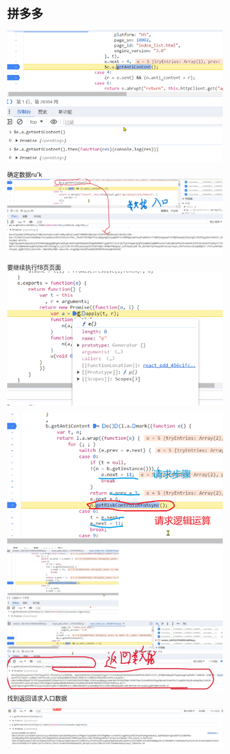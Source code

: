 
# 拼多多

![输入图片说明](/imgs/2023-12-27/vO4e28LkpSqG9PXG.png)

确定数据ru'k
![输入图片说明](/imgs/2023-12-27/xSnVc3GI2KEUqS73.png)

要继续执行f8页页面
![输入图片说明](/imgs/2023-12-27/GO6OiZugYchvr4L7.png)



![输入图片说明](/imgs/2023-12-27/CFF2PgSgb8jRiG93.png)
![输入图片说明](/imgs/2023-12-27/OLxypJDkpBXMvDCW.jpeg)
找到返回请求入口数据

![输入图片说明](/imgs/2023-12-27/z4lanzasn0cV1wwy.png)


<!--stackedit_data:
eyJkaXNjdXNzaW9ucyI6eyJCRkFSOTVyMHBvaVV3bnRRIjp7In
N0YXJ0IjoxNzksImVuZCI6MTc5LCJ0ZXh0Ijoic3dpdGNoIn19
LCJjb21tZW50cyI6eyJLQ3N3YmxvM0kxcVVVbDZGIjp7ImRpc2
N1c3Npb25JZCI6IkJGQVI5NXIwcG9pVXdudFEiLCJzdWIiOiJn
aDoxMTI1MzExOTgiLCJ0ZXh0Ijoic3dpdGNo55So5rOVIiwiY3
JlYXRlZCI6MTcwMzY1MzIyNjQwNX19LCJoaXN0b3J5IjpbMTI0
MjA0OTUxMSwxNTk2MzE4NzgwLDMxNDgyODc3NSwtMTg0NjczMD
I0Miw2ODQyOTk0MTAsLTEyMTE2NzU3MjQsLTY1MTU0NzM4OSwt
NjgzODY4NzE4LDgwOTU5NTA1MCwtMTIzOTU4MTI1MSwtMjE0NT
M3OTg0NiwyMTMyODQxMjk1LDE5OTMxMTU2NTYsODA0NzkxNTAs
LTc4NDU0OTU4MCw4MTg1MjU4NDAsODQ5OTUyMl19
-->